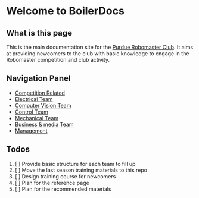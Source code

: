 # Welcome to BoilerDocs

## What is this page

This is the main documentation site for the [Purdue Robomaster Club](https://purduerm.com). It aims at providing newcomers to the club with basic knowledge to engage in the Robomaster competition and club activity.

## Navigation Panel

- [Competition Related](/competition/index.md)
- [Electrical Team](/electrical/index.md)
- [Computer Vision Team](/computervision/index.md)
- [Control Team](/control/index.md)
- [Mechanical Team](/mechanical/index.md)
- [Business & media Team](/business/index.md)
- [Management](/management/index.md)

## Todos

1. [ ] Provide basic structure for each team to fill up
2. [ ] Move the last season training materials to this repo
3. [ ] Design training course for newcomers
4. [ ] Plan for the reference page
5. [ ] Plan for the recommended materials
